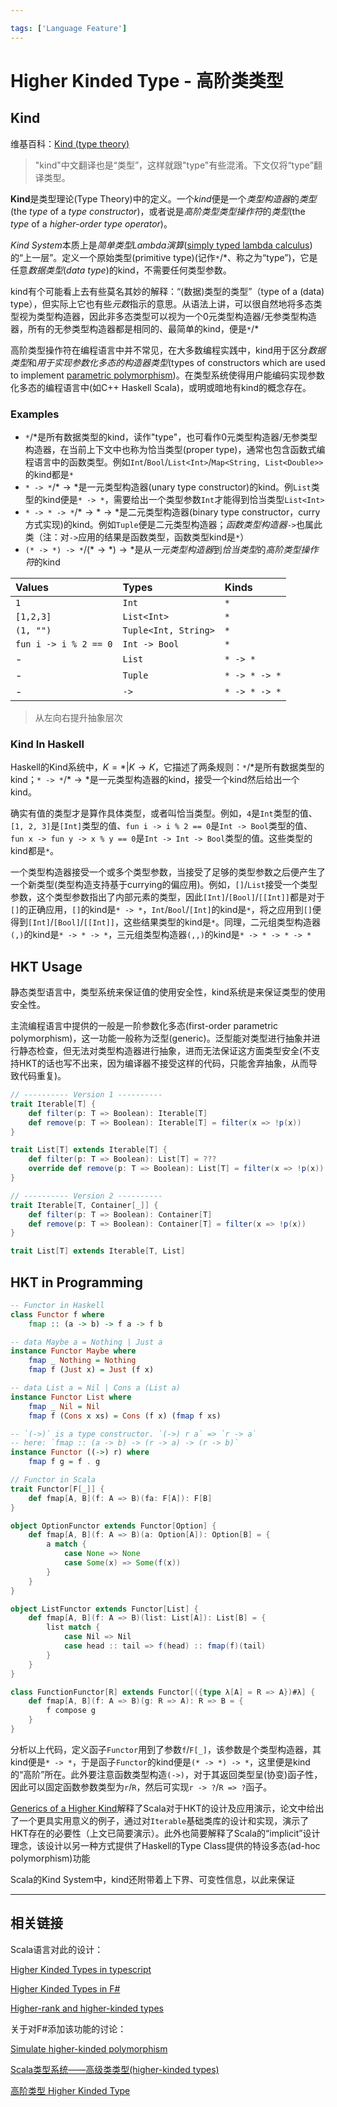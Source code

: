 ```yaml
---

tags: ['Language Feature']
---
```


# Higher Kinded Type - 高阶类类型

## Kind

维基百科：[Kind (type theory)](https://en.wikipedia.org/wiki/Kind_(type_theory))

> "kind"中文翻译也是“类型”，这样就跟"type"有些混淆。下文仅将“type”翻译类型。

**Kind**是类型理论(Type Theory)中的定义。一个*kind*便是一个*类型构造器*的*类型*(the *type* of a *type constructor*)，或者说是*高阶类型类型操作符*的*类型*(the *type* of a *higher-order type operator*)。

*Kind System*本质上是*简单类型Lambda演算*([simply typed lambda calculus](https://en.wikipedia.org/wiki/Simply_typed_lambda_calculus))的“上一层”。定义一个原始类型(primitive type)(记作`*`/$*$、称之为“type”)，它是任意*数据类型*(*data type*)的kind，不需要任何类型参数。

kind有个可能看上去有些莫名其妙的解释：“(数据)类型的类型”（type of a (data) type），但实际上它也有些*元数*指示的意思。从语法上讲，可以很自然地将多态类型视为类型构造器，因此非多态类型可以视为一个0元类型构造器/无参类型构造器，所有的无参类型构造器都是相同的、最简单的kind，便是`*`/$*$

高阶类型操作符在编程语言中并不常见，在大多数编程实践中，kind用于区分*数据类型*和*用于实现参数化多态的构造器类型*(types of constructors which are used to implement [parametric polymorphism](https://en.wikipedia.org/wiki/Parametric_polymorphism))。在类型系统使得用户能编码实现参数化多态的编程语言中(如C++ Haskell Scala)，或明或暗地有kind的概念存在。

### Examples

+ `*`/$*$是所有数据类型的kind，读作"type"，也可看作0元类型构造器/无参类型构造器，在当前上下文中也称为恰当类型(proper type)，通常也包含函数式编程语言中的函数类型。例如`Int`/`Bool`/`List<Int>`/`Map<String, List<Double>>`的kind都是`*`
+ `* -> *`/$* \rightarrow *$是一元类型构造器(unary type constructor)的kind。例`List`类型的kind便是`* -> *`，需要给出一个类型参数`Int`才能得到恰当类型`List<Int>`
+ `* -> * -> *`/$* \rightarrow * \rightarrow *$是二元类型构造器(binary type constructor，curry方式实现)的kind。例如`Tuple`便是二元类型构造器；*函数类型构造器*`->`也属此类（注：对`->`应用的结果是函数类型，函数类型kind是`*`）
+ `(* -> *) -> *`/$(* \rightarrow *) \rightarrow *$是从*一元类型构造器*到*恰当类型*的*高阶类型操作符*的kind

| Values | Types | Kinds |
| :- | :- | :- |
| `1` | `Int` | `*` |
| `[1,2,3]` | `List<Int>` | `*` |
| `(1, "")` | `Tuple<Int, String>` | `*` |
| `fun i -> i % 2 == 0` | `Int -> Bool` | `*` |
| - | `List` | `* -> *` |
| - | `Tuple` | `* -> * -> *` |
| - | `->` | `* -> * -> *` |

> 从左向右提升抽象层次

### Kind In Haskell

Haskell的Kind系统中，$K = * | K \rightarrow K$，它描述了两条规则：`*`/$*$是所有数据类型的kind；`* -> *`/$* \rightarrow *$是一元类型构造器的kind，接受一个kind然后给出一个kind。

确实有值的类型才是算作具体类型，或者叫恰当类型。例如，`4`是`Int`类型的值、`[1, 2, 3]`是`[Int]`类型的值、`fun i -> i % 2 == 0`是`Int -> Bool`类型的值、`fun x -> fun y -> x % y == 0`是`Int -> Int -> Bool`类型的值。这些类型的kind都是`*`。

一个类型构造器接受一个或多个类型参数，当接受了足够的类型参数之后便产生了一个新类型(类型构造支持基于currying的偏应用)。例如，`[]`/`List`接受一个类型参数，这个类型参数指出了内部元素的类型，因此`[Int]`/`[Bool]`/`[[Int]]`都是对于`[]`的正确应用，`[]`的kind是`* -> *`，`Int`/`Bool`/`[Int]`的kind是`*`，将之应用到`[]`便得到`[Int]`/`[Bool]`/`[[Int]]`，这些结果类型的kind是`*`。同理，二元组类型构造器`(,)`的kind是`* -> * -> *`，三元组类型构造器`(,,)`的kind是`* -> * -> * -> *`

## HKT Usage

静态类型语言中，类型系统来保证值的使用安全性，kind系统是来保证类型的使用安全性。

主流编程语言中提供的一般是一阶参数化多态(first-order parametric polymorphism)，这一功能一般称为泛型(generic)。泛型能对类型进行抽象并进行静态检查，但无法对类型构造器进行抽象，进而无法保证这方面类型安全(不支持HKT的话也写不出来，因为编译器不接受这样的代码，只能舍弃抽象，从而导致代码重复)。

```scala
// ---------- Version 1 ----------
trait Iterable[T] {
    def filter(p: T => Boolean): Iterable[T]
    def remove(p: T => Boolean): Iterable[T] = filter(x => !p(x))
}

trait List[T] extends Iterable[T] {
    def filter(p: T => Boolean): List[T] = ???
    override def remove(p: T => Boolean): List[T] = filter(x => !p(x))
}
```

```scala
// ---------- Version 2 ----------
trait Iterable[T, Container[_]] {
    def filter(p: T => Boolean): Container[T]
    def remove(p: T => Boolean): Container[T] = filter(x => !p(x))
}

trait List[T] extends Iterable[T, List]
```

## HKT in Programming

```haskell
-- Functor in Haskell
class Functor f where
    fmap :: (a -> b) -> f a -> f b

-- data Maybe a = Nothing | Just a
instance Functor Maybe where
    fmap _ Nothing = Nothing
    fmap f (Just x) = Just (f x)

-- data List a = Nil | Cons a (List a)
instance Functor List where
    fmap _ Nil = Nil
    fmap f (Cons x xs) = Cons (f x) (fmap f xs)

-- `(->)` is a type constructor. `(->) r a` => `r -> a`
-- here: `fmap :: (a -> b) -> (r -> a) -> (r -> b)`
instance Functor ((->) r) where
    fmap f g = f . g
```

```scala
// Functor in Scala
trait Functor[F[_]] {
    def fmap[A, B](f: A => B)(fa: F[A]): F[B]
}

object OptionFunctor extends Functor[Option] {
    def fmap[A, B](f: A => B)(a: Option[A]): Option[B] = {
        a match {
            case None => None
            case Some(x) => Some(f(x))
        }
    }
}

object ListFunctor extends Functor[List] {
    def fmap[A, B](f: A => B)(list: List[A]): List[B] = {
        list match {
            case Nil => Nil
            case head :: tail => f(head) :: fmap(f)(tail)
        }
    }
}

class FunctionFunctor[R] extends Functor[({type λ[A] = R => A})#λ] {
    def fmap[A, B](f: A => B)(g: R => A): R => B = {
        f compose g
    }
}
```

分析以上代码，定义函子`Functor`用到了参数`f`/`F[_]`，该参数是个类型构造器，其kind便是`* -> *`，于是函子`Functor`的kind便是`(* -> *) -> *`，这里便是kind的“高阶”所在。此外要注意函数类型构造`(->)`，对于其返回类型呈(协变)函子性，因此可以固定函数参数类型为`r`/`R`，然后可实现`r -> ?`/`R => ?`函子。

[Generics of a Higher Kind](https://adriaanm.github.com/files/higher.pdf)解释了Scala对于HKT的设计及应用演示，论文中给出了一个更具实用意义的例子，通过对`Iterable`基础类库的设计和实现，演示了HKT存在的必要性（上文已简要演示）。此外也简要解释了Scala的“implicit”设计理念，该设计以另一种方式提供了Haskell的Type Class提供的特设多态(ad-hoc polymorphism)功能

Scala的Kind System中，kind还附带着上下界、可变性信息，以此来保证

---

## 相关链接

Scala语言对此的设计：

[Higher Kinded Types in typescript](https://www.thesoftwaresimpleton.com/blog/2018/04/14/higher-kinded-types)

[Higher Kinded Types in F#](https://robkuz.github.io/Higher-kinded-types-in-fsharp-Intro-Part-I/)

[Higher-rank and higher-kinded types](https://www.stephanboyer.com/post/115/higher-rank-and-higher-kinded-types)

关于对F#添加该功能的讨论：

[Simulate higher-kinded polymorphism](https://github.com/fsharp/fslang-suggestions/issues/175)

[Scala类型系统——高级类类型(higher-kinded types)](https://my.oschina.net/Barudisshu/blog/690595)

[高阶类型 Higher Kinded Type](https://zhuanlan.zhihu.com/p/29021140)
